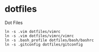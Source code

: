 # dotfiles
Dot Files

```
ln -s .vim dotfiles/vimrc
ln -s .vim dotfiles/vimrc/vimrc
ln -s .bash_profile dotfiles/bash/bashrc
ln -s .gitconfig dotfiles/gitconfig
```
